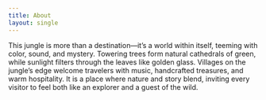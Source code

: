 ```yaml
---
title: About
layout: single
---
```


This jungle is more than a destination—it’s a world within itself, teeming with color, sound, and mystery. Towering trees form natural cathedrals of green, while sunlight filters through the leaves like golden glass. Villages on the jungle’s edge welcome travelers with music, handcrafted treasures, and warm hospitality. It is a place where nature and story blend, inviting every visitor to feel both like an explorer and a guest of the wild.
